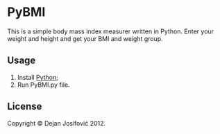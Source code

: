 # PyBMI

This is a simple body mass index measurer written in Python.
Enter your weight and height and get your BMI and weight group.

## Usage

1. Install <a href="http://www.python.org/download/">Python</a>;
2. Run PyBMI.py file.

## License

Copyright &copy; Dejan Josifović 2012.
